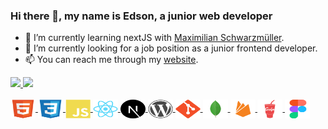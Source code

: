 ### Hi there 👋, my name is Edson, a junior web developer


- 🌱 I’m currently learning nextJS with [Maximilian Schwarzmüller](https://www.udemy.com/course/nextjs-react-the-complete-guide/).
- 👯 I’m currently looking for a job position as a junior frontend developer.
- 📫 You can reach me through my [website](https://edsonmarcelo.vercel.app/).



 <div>
  <a href="https://github.com/Eddi3MS">
  <img height="180em" src="https://github-readme-stats.vercel.app/api?username=Eddi3MS&show_icons=true&theme=dracula&include_all_commits=true&count_private=true"/>
  <img height="180em" src="https://github-readme-stats.vercel.app/api/top-langs/?username=Eddi3MS&layout=compact&langs_count=7&theme=dracula"/>
</div>
<div style="display: inline_block"><br>
  <img align="center" alt="Eddi3MS-HTML" height="30" width="40" src="https://raw.githubusercontent.com/devicons/devicon/master/icons/html5/html5-original.svg">
  <img align="center" alt="Eddi3MS-CSS" height="30" width="40" src="https://raw.githubusercontent.com/devicons/devicon/master/icons/css3/css3-original.svg">
  
  <img align="center" alt="Eddi3MS-Js" height="30" width="40" src="https://raw.githubusercontent.com/devicons/devicon/master/icons/javascript/javascript-plain.svg">
 
  <img align="center" alt="Eddi3MS-React" height="30" width="40" src="https://raw.githubusercontent.com/devicons/devicon/master/icons/react/react-original.svg">
  <img align="center" alt="Eddi3MS-Next" height="30" width="40" src="https://raw.githubusercontent.com/devicons/devicon/2ae2a900d2f041da66e950e4d48052658d850630/icons/nextjs/nextjs-original.svg">
 
 
  <img align="center" alt="Eddi3MS-Wordpress" height="30" width="40" src="https://raw.githubusercontent.com/devicons/devicon/master/icons/wordpress/wordpress-plain.svg">
  
  <img align="center" alt="Eddi3MS-Git" height="30" width="40" src="https://raw.githubusercontent.com/devicons/devicon/master/icons/git/git-original.svg">
  <img align="center" alt="Eddi3MS-MongoDB" height="30" width="40" src="https://raw.githubusercontent.com/devicons/devicon/master/icons/mongodb/mongodb-original.svg">
  <img align="center" alt="Eddi3MS-Firebase" height="30" width="40" src="https://raw.githubusercontent.com/devicons/devicon/master/icons/firebase/firebase-plain.svg">
  <img align="center" alt="Eddi3MS-Gulp" height="30" width="40" src="https://raw.githubusercontent.com/devicons/devicon/master/icons/gulp/gulp-plain.svg">
 
  <img align="center" alt="Eddi3MS-Figma" height="30" width="40" src="https://raw.githubusercontent.com/devicons/devicon/2ae2a900d2f041da66e950e4d48052658d850630/icons/figma/figma-original.svg">
  
</div>
